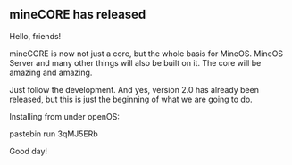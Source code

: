 ## mineCORE has released

Hello, friends!

mineCORE is now not just a core, but the whole basis for MineOS. MineOS Server and many other things will also be built on it. The core will be amazing and amazing.

Just follow the development. And yes, version 2.0 has already been released, but this is just the beginning of what we are going to do.

Installing from under openOS:

pastebin run 3qMJ5ERb

Good day!
